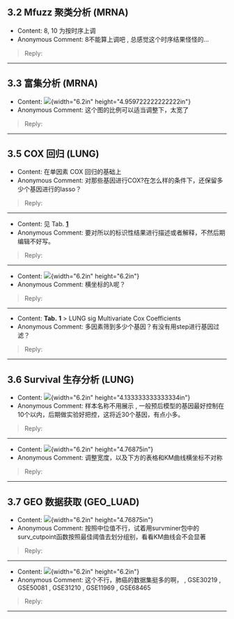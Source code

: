 ## 3.2 Mfuzz 聚类分析 (MRNA)

* Content: 8, 10 为按时序上调
* Anonymous Comment: 8不能算上调吧 ,  总感觉这个时序结果怪怪的\...

> Reply: 

---------------


## 3.3 富集分析 (MRNA)

* Content: ![](media/image11.png){width="6.2in" height="4.959722222222222in"}
* Anonymous Comment: 这个图的比例可以适当调整下，太宽了

> Reply: 

---------------


## 3.5 COX 回归 (LUNG)

* Content: 在单因素 COX 回归的基础上
* Anonymous Comment: 对那些基因进行COX?在怎么样的条件下，还保留多少个基因进行的lasso？

> Reply: 

---------------

* Content: 见 Tab. [**1**](\l)
* Anonymous Comment: 要对所以的标识性结果进行描述或者解释，不然后期编辑不好写。

> Reply: 

---------------

* Content: ![](media/image14.png){width="6.2in" height="6.2in"}
* Anonymous Comment: 横坐标的λ呢？

> Reply: 

---------------

* Content: **Tab.** **1** > LUNG sig Multivariate Cox Coefficients
* Anonymous Comment: 多因素筛到多少个基因？有没有用step进行基因过滤？

> Reply: 

---------------


## 3.6 Survival 生存分析 (LUNG)

* Content: ![](media/image16.png){width="6.2in" height="4.133333333333334in"}
* Anonymous Comment: 样本名称不用展示 ,  一般预后模型的基因最好控制在10个以内，后期做实验好把控，这将近30个基因，有点小多。

> Reply: 

---------------

* Content: ![](media/image17.png){width="6.2in" height="4.76875in"}
* Anonymous Comment: 调整宽度，以及下方的表格和KM曲线横坐标不对称

> Reply: 

---------------


## 3.7 GEO 数据获取 (GEO\_LUAD)

* Content: ![](media/image21.png){width="6.2in" height="4.76875in"}
* Anonymous Comment: 按照中位值不行，试着用survminer包中的surv\_cutpoint函数按照最佳阈值去划分组别，看看KM曲线会不会显著

> Reply: 

---------------

* Content: ![](media/image22.png){width="6.2in" height="6.2in"}
* Anonymous Comment: 这个不行，肺癌的数据集挺多的啊， ,  GSE30219 ,  GSE50081 ,  GSE31210 ,  GSE11969 ,  GSE68465

> Reply: 

---------------


